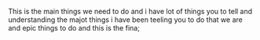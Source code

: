 This is the main things we need to do and i have lot of things you to tell and understanding the majot things i have been teeling you to do that we are and epic 
things to do
and this is the fina;

